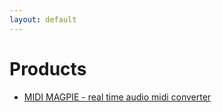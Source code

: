 ```yaml
---
layout: default
---
```


# Products

*   [MIDI MAGPIE - real time audio midi converter](./products/product1)
